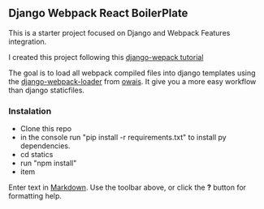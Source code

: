 ## Django Webpack React BoilerPlate

This is a starter project focused on Django and Webpack Features integration.

I created this project following this [django-wepack tutorial](http://owaislone.org/blog/webpack-plus-reactjs-and-django/ "django webpack integration")

The goal is to load all webpack compiled files into django templates using the [django-webpack-loader](https://github.com/owais/django-webpack-loader "django webpack loader package") from [owais](https://github.com/owais). It give you a more easy workflow than django staticfiles.

### Instalation

- Clone this repo
- in the console run "pip install -r requirements.txt" to install py dependencies.
- cd statics
- run "npm install"
- item





Enter text in [Markdown](http://daringfireball.net/projects/markdown/). Use the toolbar above, or click the **?** button for formatting help.
